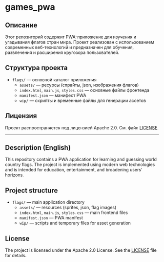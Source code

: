 # games_pwa

## Описание

Этот репозиторий содержит PWA-приложение для изучения и угадывания флагов стран мира. Проект реализован с использованием современных веб-технологий и предназначен для обучения, развлечения и расширения кругозора пользователей.

## Структура проекта

- `flags/` — основной каталог приложения
  - `assets/` — ресурсы (спрайты, json, изображения флагов)
  - `index.html`, `main.js`, `styles.css` — основные файлы фронтенда
  - `manifest.json` — манифест PWA
  - `wip/` — скрипты и временные файлы для генерации ассетов

## Лицензия

Проект распространяется под лицензией Apache 2.0. См. файл [LICENSE](./LICENSE).

---

## Description (English)

This repository contains a PWA application for learning and guessing world country flags. The project is implemented using modern web technologies and is intended for education, entertainment, and broadening users' horizons.

## Project structure

- `flags/` — main application directory
  - `assets/` — resources (sprites, json, flag images)
  - `index.html`, `main.js`, `styles.css` — main frontend files
  - `manifest.json` — PWA manifest
  - `wip/` — scripts and temporary files for asset generation

## License

The project is licensed under the Apache 2.0 License. See the [LICENSE](./LICENSE) file for details. 